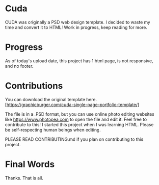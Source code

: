 # Cuda
CUDA was originally a PSD web design template. I decided to waste my time and convert it to HTML! Work in progress, keep reading for more.

# Progress
As of today's upload date, this project has 1 html page, is not responsive, and no footer.

# Contributions
You can download the original template here. [https://graphicburger.com/cuda-single-page-portfolio-template/]

The file is in a .PSD format, but you can use online photo editing websites like https://www.photopea.com to open the file and edit it.
Feel free to contribute to this! I started this project when I was learning HTML. Please be self-respecting human beings when editing.

PLEASE READ CONTRIBUTING.md if you plan on contributing to this project.

# Final Words

Thanks. That is all. 
